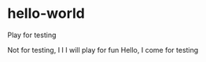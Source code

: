 # hello-world
Play for testing



Not for testing, I I I will play for fun
Hello, I come for testing

